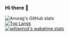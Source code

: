 ### Hi there 👋
![Anurag's GitHub stats](https://github-readme-stats.vercel.app/api?username=jeehoo0767&theme=radical&show_icons=true&count_private=true&include_all_commits=true)\
[![Top Langs](https://github-readme-stats.vercel.app/api/top-langs/?username=jeehoo0767&layout=compact)](https://github.com/jeehoo0767/github-readme-stats)\
[![willianrod's wakatime stats](https://github-readme-stats.vercel.app/api/wakatime?username=jeehoo0767)](https://github.com/anuraghazra/github-readme-stats)


<!--
**jeehoo0767/jeehoo0767** is a ✨ _special_ ✨ repository because its `README.md` (this file) appears on your GitHub profile.

Here are some ideas to get you started:

- 🔭 I’m currently working on ...
- 🌱 I’m currently learning ...
- 👯 I’m looking to collaborate on ...
- 🤔 I’m looking for help with ...
- 💬 Ask me about ...
- 📫 How to reach me: ...
- 😄 Pronouns: ...
- ⚡ Fun fact: ...
-->
